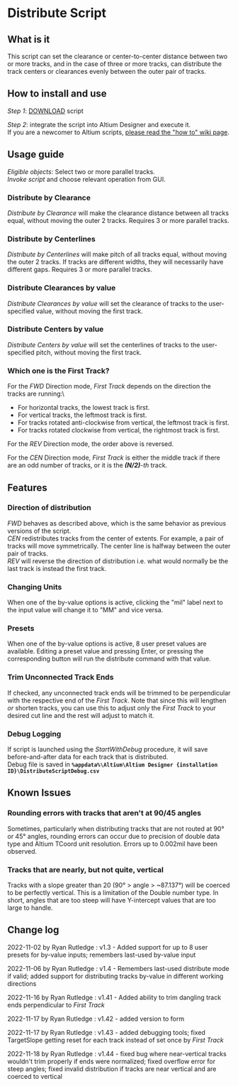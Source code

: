 # Distribute Script

## What is it
This script can set the clearance or center-to-center distance between two or more tracks, and in the case of three or more tracks, can distribute the track centers or clearances evenly between the outer pair of tracks.

## How to install and use
_Step 1_: [DOWNLOAD](https://minhaskamal.github.io/DownGit/#/home?url=https://github.com/RnDMonkey/scripts-libraries/new/Update-Distribute-script/Distribute) script

_Step 2_: integrate the script into Altium Designer and execute it.\
If you are a newcomer to Altium scripts, [please read the "how to" wiki page](https://github.com/Altium-Designer-addons/scripts-libraries/wiki/HowTo_execute_scripts).

## Usage guide
_Eligible objects_: Select two or more parallel tracks.\
_Invoke script_ and choose relevant operation from GUI.
### Distribute by Clearance
_Distribute by Clearance_ will make the clearance distance between all tracks equal, without moving the outer 2 tracks. Requires 3 or more parallel tracks.
### Distribute by Centerlines
_Distribute by Centerlines_ will make pitch of all tracks equal, without moving the outer 2 tracks. If tracks are different widths, they will necessarily have different gaps. Requires 3 or more parallel tracks.
### Distribute Clearances by value
_Distribute Clearances by value_ will set the clearance of tracks to the user-specified value, without moving the first track.
### Distribute Centers by value
_Distribute Centers by value_ will set the centerlines of tracks to the user-specified pitch, without moving the first track.
### Which one is the First Track?
For the _FWD_ Direction mode, _First Track_ depends on the direction the tracks are running:\
* For horizontal tracks, the lowest track is first.
* For vertical tracks, the leftmost track is first.
* For tracks rotated anti-clockwise from vertical, the leftmost track is first.
* For tracks rotated clockwise from vertical, the rightmost track is first.

For the _REV_ Direction mode, the order above is reversed.

For the _CEN_ Direction mode, _First Track_ is either the middle track if there are an odd number of tracks, or it is the ***(N/2)***_-th_ track.

## Features

### Direction of distribution
_FWD_ behaves as described above, which is the same behavior as previous versions of the script.\
_CEN_ redistributes tracks from the center of extents. For example, a pair of tracks will move symmetrically. The center line is halfway between the outer pair of tracks.\
_REV_ will reverse the direction of distribution i.e. what would normally be the last track is instead the first track.
### Changing Units
When one of the by-value options is active, clicking the "mil" label next to the input value will change it to "MM" and vice versa.
### Presets
When one of the by-value options is active, 8 user preset values are available. Editing a preset value and pressing Enter, or pressing the corresponding button will run the distribute command with that value.
### Trim Unconnected Track Ends
If checked, any unconnected track ends will be trimmed to be perpendicular with the respective end of the _First Track_. Note that since this will lengthen _or_ shorten tracks, you can use this to adjust only the _First Track_ to your desired cut line and the rest will adjust to match it.
### Debug Logging
If script is launched using the _StartWithDebug_ procedure, it will save before-and-after data for each track that is distributed.\
Debug file is saved in **`%appdata%\Altium\Altium Designer {installation ID}\DistributeScriptDebug.csv`**

## Known Issues
### Rounding errors with tracks that aren't at 90/45 angles
Sometimes, particularly when distributing tracks that are not routed at 90° or 45° angles, rounding errors can occur due to precision of double data type and Altium TCoord unit resolution. Errors up to 0.002mil have been observed.
### Tracks that are nearly, but not quite, vertical
Tracks with a slope greater than 20 (90° > angle > ~87.137°) will be coerced to be perfectly vertical. This is a limitation of the Double number type. In short, angles that are too steep will have Y-intercept values that are too large to handle.

## Change log
2022-11-02 by Ryan Rutledge : v1.3 - Added support for up to 8 user presets for by-value inputs; remembers last-used by-value input

2022-11-06 by Ryan Rutledge : v1.4 - Remembers last-used distribute mode if valid; added support for distributing tracks by-value in different working directions

2022-11-16 by Ryan Rutledge : v1.41 - Added ability to trim dangling track ends perpendicular to _First Track_

2022-11-17 by Ryan Rutledge : v1.42 - added version to form

2022-11-17 by Ryan Rutledge : v1.43 - added debugging tools; fixed TargetSlope getting reset for each track instead of set once by _First Track_

2022-11-18 by Ryan Rutledge : v1.44 - fixed bug where near-vertical tracks wouldn't trim properly if ends were normalized; fixed overflow error for steep angles; fixed invalid distribution if tracks are near vertical and are coerced to vertical

